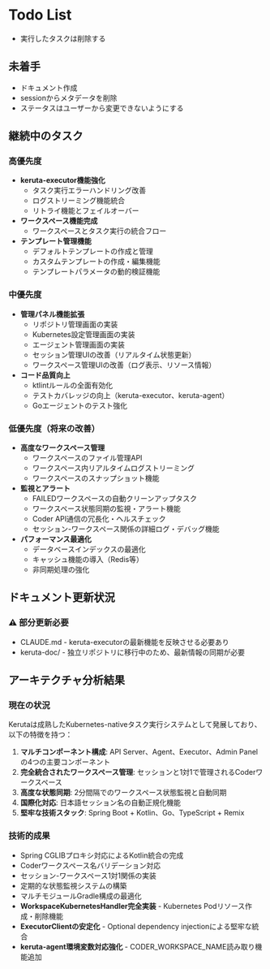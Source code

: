 # Todo List

* 実行したタスクは削除する

## 未着手

* ドキュメント作成
* sessionからメタデータを削除
* ステータスはユーザーから変更できないようにする

## 継続中のタスク

### 高優先度

* **keruta-executor機能強化**
    * タスク実行エラーハンドリング改善
    * ログストリーミング機能統合
    * リトライ機能とフェイルオーバー
* **ワークスペース機能完成**
    * ワークスペースとタスク実行の統合フロー
* **テンプレート管理機能**
    * デフォルトテンプレートの作成と管理
    * カスタムテンプレートの作成・編集機能
    * テンプレートパラメータの動的検証機能

### 中優先度

* **管理パネル機能拡張**
    * リポジトリ管理画面の実装
    * Kubernetes設定管理画面の実装
    * エージェント管理画面の実装
    * セッション管理UIの改善（リアルタイム状態更新）
    * ワークスペース管理UIの改善（ログ表示、リソース情報）
* **コード品質向上**
    * ktlintルールの全面有効化
    * テストカバレッジの向上（keruta-executor、keruta-agent）
    * Goエージェントのテスト強化

### 低優先度（将来の改善）

* **高度なワークスペース管理**
    * ワークスペースのファイル管理API
    * ワークスペース内リアルタイムログストリーミング
    * ワークスペースのスナップショット機能
* **監視とアラート**
    * FAILEDワークスペースの自動クリーンアップタスク
    * ワークスペース状態同期の監視・アラート機能
    * Coder API通信の冗長化・ヘルスチェック
    * セッション-ワークスペース関係の詳細ログ・デバッグ機能
* **パフォーマンス最適化**
    * データベースインデックスの最適化
    * キャッシュ機能の導入（Redis等）
    * 非同期処理の強化

## ドキュメント更新状況

### ⚠️ 部分更新必要

* CLAUDE.md - keruta-executorの最新機能を反映させる必要あり
* keruta-doc/ - 独立リポジトリに移行中のため、最新情報の同期が必要

## アーキテクチャ分析結果

### 現在の状況

Kerutaは成熟したKubernetes-nativeタスク実行システムとして発展しており、以下の特徴を持つ：

1. **マルチコンポーネント構成**: API Server、Agent、Executor、Admin Panel の4つの主要コンポーネント
2. **完全統合されたワークスペース管理**: セッションと1対1で管理されるCoderワークスペース
3. **高度な状態同期**: 2分間隔でのワークスペース状態監視と自動同期
4. **国際化対応**: 日本語セッション名の自動正規化機能
5. **堅牢な技術スタック**: Spring Boot + Kotlin、Go、TypeScript + Remix

### 技術的成果

* Spring CGLIBプロキシ対応によるKotlin統合の完成
* Coderワークスペース名バリデーション対応
* セッション-ワークスペース1対1関係の実装
* 定期的な状態監視システムの構築
* マルチモジュールGradle構成の最適化
* **WorkspaceKubernetesHandler完全実装** - Kubernetes Podリソース作成・削除機能
* **ExecutorClientの安定化** - Optional dependency injectionによる堅牢な統合
* **keruta-agent環境変数対応強化** - CODER_WORKSPACE_NAME読み取り機能追加
